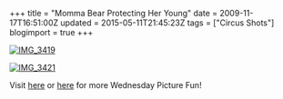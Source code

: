 +++
title = "Momma Bear Protecting Her Young"
date = 2009-11-17T16:51:00Z
updated = 2015-05-11T21:45:23Z
tags = ["Circus Shots"]
blogimport = true 
+++

[![IMG_3419](https://latc.s3.amazonaws.com/wp-content/uploads/2009/11/IMG_3419.jpg "IMG_3419")](https://latc.s3.amazonaws.com/wp-content/uploads/2009/11/IMG_3419.jpg)   

[![IMG_3421](https://latc.s3.amazonaws.com/wp-content/uploads/2009/11/IMG_3421.jpg "IMG_3421")](https://latc.s3.amazonaws.com/wp-content/uploads/2009/11/IMG_3421.jpg) 

Visit [here](http://www.5minutesformom.com) or [here](http://angiescircus.blogspot.com/) for more Wednesday Picture Fun!

